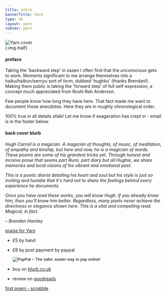 ```yaml
---
title: intro
bannerTitle: Yarn
type: hk
layout: yarn
subnav: yarn
---
```


![Yarn cover](/images/shop/yarn-cover.jpg "Yarn cover")  
{.img-half}

#### preface
<a name="hughku"></a>
Taking the 'backward step' in zazen I often find that the unconscious gets to work. Moments significant to me arrange themselves into a haiku/haibun/senryu sort of form, dubbed 'hughku' (thanks Brendan!). Making them public is taking the 'forward step' of full self-expression, a concept much appreciated from Roshi Reb Anderson.

Few people know how long they have here. That fact made me want to document these anecdotes. Here they are in roughly chronological order.

100% true in all details afaik! Let me know if exageration has crept in - email is in the footer below.

#### back cover blurb
_Hugh Carroll is a magician. A magician of thoughts, of music, of
meditation, of empathy and kinship, but here and now, he is a
magician of words. These poems are some of his grandest tricks yet.
Through honest and incisive prose that seems part Rumi, part diary
but all Hughie, we share memories and lucid visions of his vibrant and
emotional past._

_This is a poetic diarist detailing his heart and soul but his style is just
so inviting and humble that it's hard not to share the feelings behind every experience he documents._

_Once you have read these works, you will know Hugh. If you already
know him, then you’ll know him better. Regardless, many poets never
achieve the directness or elegance shown here. This is a vital and
compelling read. Magical, in fact._

_– Brendan Hamley_

[praise for Yarn](/yarn/praise-for-yarn.html)

- &pound;5 by hand
- &pound;8 by post payment by paypal 
    <form action="https://www.paypal.com/cgi-bin/webscr" method="post" target="_top">
    <input type="hidden" name="cmd" value="_s-xclick">
    <input type="hidden" name="hosted_button_id" value="LXC8HCD5FJR5A">
    <input type="image" src="https://www.paypalobjects.com/en_GB/i/btn/btn_buynow_SM.gif" border="0" name="submit" alt="PayPal – The safer, easier way to pay online!">
    </form>

- buy on [blurb.co.uk](https://www.blurb.co.uk/b/10210368-yarn)
- review on [goodreads](https://www.goodreads.com/book/show/55252078-yarn)

[first poem - scrabble](/yarn/scrabble.html)
